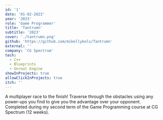 ```yaml
---
id: '1'
date: '01-02-2023'
year: '2023'
role: 'Game Programmer'
title: 'Tantrumn'
subtitle: '2023'
cover: './tantrumn.png'
github: 'https://github.com/mikellykels/Tantrumn'
external: ''
company: 'CG Spectrum'
tech:
  - C++
  - Blueprints
  - Unreal Engine
showInProjects: true
allowClickInProjects: true
itch: ''
---
```


A multiplayer race to the finish! Traverse through the obstacles using any power-ups you find to give you the advantage over your opponent. Completed during my second term of the Game Programming course at CG Spectrum (12 weeks).
